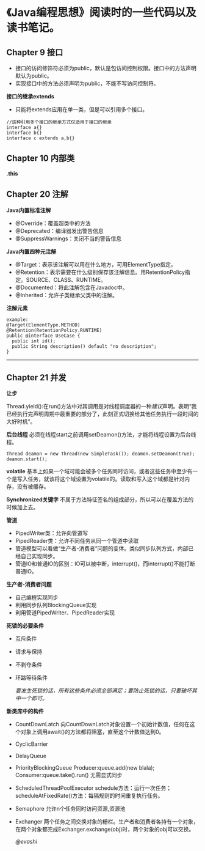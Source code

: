 # 《Java编程思想》阅读时的一些代码以及读书笔记。


## Chapter 9	接口
- 接口的访问修饰符必须为public，默认是包访问控制权限。接口中的方法声明默认为public。
- 实现接口中的方法必须声明为public，不能不写访问控制符。

**接口的继承extends**
- 只能将extends应用在单一类，但是可以引用多个接口。

```
//这种引用多个接口的继承方式仅适用于接口的继承
interface a{}
interface b{}
interface c extends a,b{}
```
## Chapter 10	内部类
**.this**


## Chapter 20	注解
**Java内置标准注解**
- @Override：覆盖超类中的方法
- @Deprecated：编译器发出警告信息
- @SuppressWarnings：关闭不当的警告信息

**Java内置四种元注解**
- @Target：表示该注解可以用在什么地方，可用ElementType指定。
- @Retention：表示需要在什么级别保存该注解信息。用RetentionPolicy指定。SOURCE、CLASS、RUNTIME。
- @Documented：将此注解包含在Javadoc中。
- @Inherited：允许子类继承父类中的注解。

**注解元素**

```
example:
@Target(ElementType.METHOD)
@Retention(RetentionPolicy.RUNTIME)
public @interface UseCase {
  public int id();
  public String description() default "no description";
}

```
<hr>

## Chapter 21	并发
**让步**

 Thread.yield():在run()方法中对其调用是对线程调度器的一种*建议*声明。表明“我已经执行完声明周期中最重要的部分了，此刻正式切换给其他任务执行一段时间的大好时机”。

**后台线程**
必须在线程start之前调用setDeamon()方法，才能将线程设置为后台线程。

` Thread deamon = new Thread(new SimpleTask());
    deamon.setDeamon(true);
    deamon.start(); `

**volatile**
基本上如果一个域可能会被多个任务同时访问，或者这些任务中至少有一个是写入任务，就该将这个域设置为volatile的。读取和写入这个域都是针对内存，没有被缓存。

**Synchronized关键字**
不属于方法特征签名的组成部分，所以可以在覆盖方法的时候加上去。

**管道**
- PipedWriter类：允许向管道写
- PipedReader类：允许不同任务从同一个管道中读取
- 管道模型可以看做“生产者-消费者”问题的变体。类似同步队列方式，内部已经自己实现同步。
- 管道IO和普通IO的区别：IO可以被中断，interrupt()，而interrupt()不能打断普通IO。

**生产者-消费者问题**
- 自己编程实现同步
- 利用同步队列BlockingQueue实现
- 利用管道PipedWriter、PipedReader实现

**死锁的必要条件**
- 互斥条件
- 请求与保持
- 不剥夺条件
- 环路等待条件

    *要发生死锁的话，所有这些条件必须全部满足；要防止死锁的话，只要破坏其中一个即可。*

**新类库中的构件**
- CountDownLatch 向CountDownLatch对象设置一个初始计数值，任何在这个对象上调用await()的方法都将阻塞，直至这个计数值达到0。
- CyclicBarrier
- DelayQueue
- PriorityBlockingQueue Producer:queue.add(new blala); Consumer:queue.take().run() 无需显式同步
- ScheduledThreadPoolExecutor schedule方法：运行一次任务；scheduleAtFixedRate()方法：每隔规则的时间重复执行任务。
- Semaphore 允许n个任务同时访问资源,资源池
- Exchanger 两个任务之间交换对象的栅栏。生产者和消费者各持有一个对象，在两个对象都完成Exchanger.exchange(obj)时，两个对象的obj可以交换。



   *@evashi*
